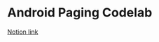 # Android Paging Codelab

[Notion link](https://positive-apparel-7b2.notion.site/Android-Paging-Codelab-9a37b0ff75844f1dbb81af872f67bd4d)
